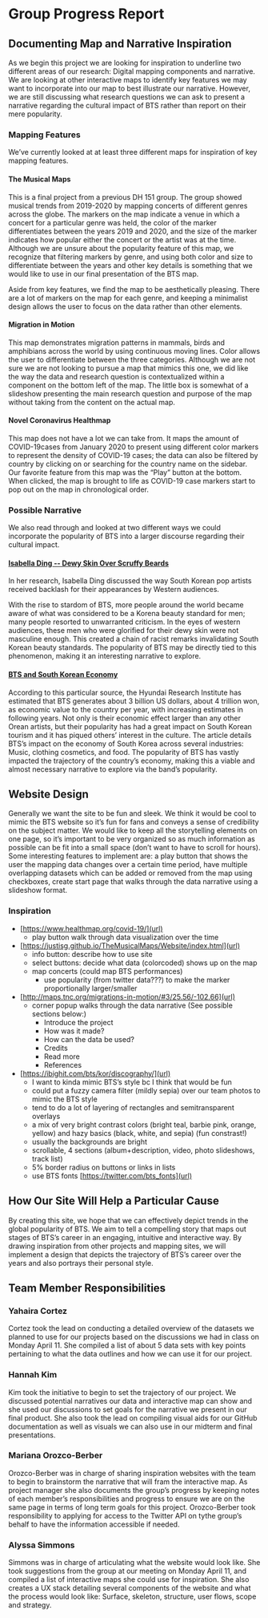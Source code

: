 # Group Progress Report

## Documenting Map and Narrative Inspiration
As we begin this project we are looking for inspiration to underline two different areas of our research: Digital mapping components and narrative. We are looking at other interactive maps to identify key features we may want to incorporate into our map to best illustrate our narrative. However, we are still discussing what research questions we can ask to present a narrative regarding the cultural impact of BTS rather than report on their mere popularity. 
### Mapping Features
We’ve currently looked at at least three different maps for inspiration of key mapping features.
#### The Musical Maps
This is a final project from a previous DH 151 group. The group showed musical trends from 2019-2020 by mapping concerts of different genres across the globe. The markers on the map indicate a venue in which a concert for a particular genre was held, the color of the marker differentiates between the years 2019 and 2020, and the size of the marker indicates how popular either the concert or the artist was at the time. Although we are unsure about the popularity feature of this map, we recognize that filtering markers by genre, and using both color and size to differentiate between the years and other key details is something that we would like to use in our final presentation of the BTS map. 

Aside from key features, we find the map to be aesthetically pleasing. There are a lot of markers on the map for each genre, and keeping a minimalist design allows the user to focus on the data rather than other elements. 

#### Migration in Motion
This map demonstrates migration patterns in mammals, birds and amphibians across the world by using continuous moving lines. Color allows the user to differentiate between the three categories. Although we are not sure we are not looking to pursue a map that mimics this one, we did like the way the data and research question is contextualized within a component on the bottom left of the map. The little box is somewhat of a slideshow presenting the main research question and purpose of the map without taking from the content on the actual map. 

#### Novel Coronavirus Healthmap
This map does not have a lot we can take from. It maps the amount of COVID-19cases from January 2020 to present using different color markers to represent the density of COVID-19 cases; the data can also be filtered by country by clicking on or searching for the country name on the sidebar. Our favorite feature from this map was the “Play” button at the bottom. When clicked, the map is brought to life as COVID-19 case markers start to pop out on the map in chronological order. 

### Possible Narrative
We also read through and looked at two different ways we could incorporate the popularity of BTS into a larger discourse regarding their cultural impact.

#### [Isabella Ding -- Dewy Skin Over Scruffy Beards](https://www.youtube.com/watch?v=UqrcCN8rOMc&list=PLAZz1xWL6At3kuncaIrQZUG4LZskUKhEA&index=11)
In her research, Isabella Ding discussed the way South Korean pop artists received backlash for their appearances by Western audiences. 

With the rise to stardom of BTS, more people around the world became aware of what was considered to be a Korena beauty standard for men; many people resorted to unwarranted criticism. In the eyes of western audiences, these men who were glorified for their dewy skin were not masculine enough. This created a chain of racist remarks invalidating South Korean beauty standards. The popularity of BTS may be directly tied to this phenomenon,  making it an interesting narrative to explore. 

#### [BTS and South Korean Economy](https://shadow-twts.medium.com/the-bts-effect-on-south-koreas-economy-industry-and-culture-975e8933da56)
According to this particular source, the Hyundai Research Institute has estimated that BTS generates about 3 billion US dollars, about 4 trillion won, as economic value to the country per year, with increasing estimates in following years. Not only is their economic effect larger than any other Orean artists, but their popularity has had a great impact on South Korean tourism and it has piqued others’ interest in the culture. The article details BTS’s impact on the economy of South Korea across several industries: Music, clothing cosmetics, and food. The popularity of BTS has vastly impacted the trajectory of the country’s economy, making this a viable and almost necessary narrative to explore via the band’s popularity. 


## Website Design
Generally we want the site to be fun and sleek. We think it would be cool to mimic the BTS website so it’s fun for fans and conveys a sense of credibility on the subject matter. We would like to keep all the storytelling elements on one page, so it’s important to be very organized so as much information as possible can be fit into a small space (don’t want to have to scroll for hours). Some interesting features to implement are: a play button that shows the user the mapping data changes over a certain time period, have multiple overlapping datasets which can be added or removed from the map using checkboxes, create start page that walks through the data narrative using a slideshow format.
### Inspiration
  * [https://www.healthmap.org/covid-19/](url)
    * play button walk through data visualization over the time
  * [https://justisg.github.io/TheMusicalMaps/Website/index.html](url) 
    * info button: describe how to use site
    * select buttons: decide what data (colorcoded) shows up on the map
    * map concerts (could map BTS performances)
        - use popularity (from twitter data???) to make the marker proportionally larger/smaller
  * [http://maps.tnc.org/migrations-in-motion/#3/25.56/-102.66](url)
    * corner popup walks through the data narrative (See possible sections below:)
        - Introduce the project
        - How was it made?
        - How can the data be used?
        - Credits
        - Read more
        - References
  * [https://ibighit.com/bts/kor/discography/](url)
    * I want to kinda mimic BTS’s style bc I think that would be fun
    * could put a fuzzy camera filter (mildly sepia) over our team photos to mimic the BTS style
    * tend to do a lot of layering of rectangles and semitransparent overlays
    * a mix of very bright contrast colors (bright teal, barbie pink, orange, yellow) and hazy basics (black, white, and sepia) (fun constrast!)
    * usually the backgrounds are bright
    * scrollable, 4 sections (album+description, video, photo slideshows, track list)
    * 5% border radius on buttons or links in lists
    * use BTS fonts [https://twitter.com/bts_fonts](url) 

## How Our Site Will Help a Particular Cause
By creating this site, we hope that we can effectively depict trends in the global popularity of BTS. We aim to tell a compelling story that maps out stages of BTS’s career in an engaging, intuitive and interactive way. By drawing inspiration from other projects and mapping sites, we will implement a design that depicts the trajectory of BTS’s career over the years and also portrays their personal style.  

## Team Member Responsibilities

### Yahaira Cortez
Cortez took the lead on conducting a detailed overview of the datasets we planned to use for our projects based on the discussions we had in class on Monday April 11. She compiled a list of about 5 data sets with key points pertaining to what the data outlines and how we can use it for our project. 

### Hannah Kim
Kim took the initiative to begin to set the trajectory of our project. We discussed potential narratives our data and interactive map can show and she used our discussions to set goals for the narrative we present in our final product. She also took the lead on compiling visual aids for our GitHub documentation as well as visuals we can also use in our midterm and final presentations.

### Mariana Orozco-Berber
Orozco-Berber was in charge of sharing inspiration websites with the team to begin to brainstorm the narrative that will fram the interactive map. As project manager she also documents the group’s progress by keeping notes of each member’s responsibilities and progress to ensure we are on the same page in terms of long term goals for this project. Orozco-Berber took responsibility to applying for access to the Twitter API on tythe group’s behalf to have the information accessible if needed. 

### Alyssa Simmons
Simmons was in charge of articulating what the website would look like. She took suggestions from the group at our meeting on Monday April 11, and compiled a list of interactive maps she could use for inspiration. She also creates a UX stack detailing several components of the website and what the process would look like: Surface, skeleton, structure, user flows, scope and strategy.
